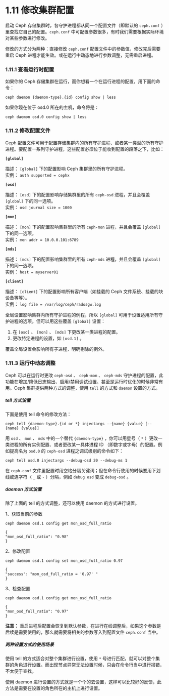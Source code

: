 # 1.11 修改集群配置

启动 Ceph 存储集群时，各守护进程都从同一个配置文件（即默认的 `ceph.conf` ）里查找它自己的配置。`ceph.conf` 中可配置参数很多，有时我们需要根据实际环境对某些参数进行修改。

修改的方式分为两种：直接修改 `ceph.conf` 配置文件中的参数值，修改完后需要重启 Ceph 进程才能生效。或在运行中动态地进行参数调整，无需重启进程。

### 1.11.1 查看运行时配置

如果你的 Ceph 存储集群在运行，而你想看一个在运行进程的配置，用下面的命令：

	ceph daemon {daemon-type}.{id} config show | less

如果你现在位于 osd.0 所在的主机，命令将是：

	ceph daemon osd.0 config show | less

### 1.11.2 修改配置文件

Ceph 配置文件可用于配置存储集群内的所有守护进程、或者某一类型的所有守护进程。要配置一系列守护进程，这些配置必须位于能收到配置的段落之下，比如：

**`[global]`**

描述： `[global]` 下的配置影响 Ceph 集群里的所有守护进程。  
实例： `auth supported = cephx`

**`[osd]`**

描述： `[osd]` 下的配置影响存储集群里的所有 `ceph-osd` 进程，并且会覆盖 `[global]` 下的同一选项。  
实例： `osd journal size = 1000`

**`[mon]`**

描述： `[mon]` 下的配置影响集群里的所有 `ceph-mon` 进程，并且会覆盖 `[global]` 下的同一选项。  
实例： `mon addr = 10.0.0.101:6789`

**`[mds]`**

描述： `[mds]` 下的配置影响集群里的所有 `ceph-mds` 进程，并且会覆盖 `[global]` 下的同一选项。  
实例： `host = myserver01`

**`[client]`**

描述： `[client]` 下的配置影响所有客户端（如挂载的 Ceph 文件系统、挂载的块设备等等）。  
实例： `log file = /var/log/ceph/radosgw.log`

全局设置影响集群内所有守护进程的例程，所以 `[global]` 可用于设置适用所有守护进程的选项。但可以用这些覆盖 `[global]` 设置：

1. 在 `[osd]` 、 `[mon]` 、 `[mds]` 下更改某一类进程的配置。
2. 更改特定进程的设置，如 `[osd.1]` 。

覆盖全局设置会影响所有子进程，明确剔除的例外。

### 1.11.3 运行中动态调整

Ceph 可以在运行时更改 `ceph-osd` 、 `ceph-mon` 、 `ceph-mds` 守护进程的配置，此功能在增加/降低日志输出、启用/禁用调试设置、甚至是运行时优化的时候非常有用。Ceph 集群提供两种方式的调整，使用 `tell` 的方式和 `daemon` 设置的方式。

##### tell 方式设置

下面是使用 tell 命令的修改方法：

	ceph tell {daemon-type}.{id or *} injectargs --{name} {value} [--{name} {value}]

用 `osd` 、 `mon` 、 `mds` 中的一个替代 `{daemon-type}` ，你可以用星号（ `*` ）更改一类进程的所有实例配置、或者更改某一具体进程 ID （即数字或字母）的配置。例如提高名为 `osd.0` 的 `ceph-osd` 进程之调试级别的命令如下：

	ceph tell osd.0 injectargs --debug-osd 20 --debug-ms 1

在 `ceph.conf` 文件里配置时用空格分隔关键词；但在命令行使用的时候要用下划线或连字符（ `_` 或 `-` ）分隔，例如 `debug osd` 变成 `debug-osd` 。

##### daemon 方式设置

除了上面的 tell 的方式调整，还可以使用 daemon 的方式进行设置。

1、获取当前的参数

	ceph daemon osd.1 config get mon_osd_full_ratio

	{
	"mon_osd_full_ratio": "0.98"
	}

2、修改配置

	ceph daemon osd.1 config set mon_osd_full_ratio 0.97

	{
	"success": "mon_osd_full_ratio = '0.97' "
	}


3、检查配置

	ceph daemon osd.1 config get mon_osd_full_ratio

	{
	"mon_osd_full_ratio": "0.97"
	}


**注意：** 重启进程后配置会恢复到默认参数，在进行在线调整后，如果这个参数是后续是需要使用的，那么就需要将相关的参数写入到配置文件 `ceph.conf` 当中。

##### 两种设置方式的使用场景
使用 tell 的方式适合对整个集群进行设置，使用 `*` 号进行匹配，就可以对整个集群的角色进行设置。而出现节点异常无法设置时候，只会在命令行当中进行报错，不太便于查找。

使用 daemon 进行设置的方式就是一个个的去设置，这样可以比较好的反馈，此方法是需要在设置的角色所在的主机上进行设置。